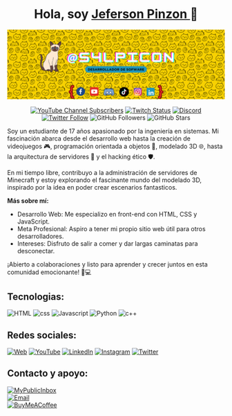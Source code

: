 <div align="center">
<h1 align="center">Hola, soy <a href="https://s4lpicon.dev">Jeferson Pinzon </a> 👋</h1>
<img src="https://raw.githubusercontent.com/S4LPICON/S4LPICON/master/s4lpicon_github_profile.png">

[![YouTube Channel Subscribers](https://img.shields.io/youtube/channel/subscribers/UCKpGqA0vn_un_0v1lh4hGag?style=social)](https://youtube.com/S4LPICON?sub_confirmation=1)
[![Twitch Status](https://img.shields.io/twitch/status/s4lpicon?style=social)](https://twitch.com/s4lpicon)
[![Discord](https://img.shields.io/discord/729672926432985098?style=social&label=Discord&logo=discord)](https://discord.com/users/s4lpicon)
[![Twitter Follow](https://img.shields.io/twitter/follow/s4lpicon?style=social)](https://twitter.com/s4lpicon)
![GitHub Followers](https://img.shields.io/github/followers/S4LPICON?style=social)
![GitHub Stars](https://img.shields.io/github/stars/S4LPICON?style=social)
</div>
<div aling="center">
<p>Soy un estudiante de 17 años apasionado por la ingeniería en sistemas. Mi fascinación abarca desde el desarrollo web hasta la creación de videojuegos 🎮, programación orientada a objetos 🧠, modelado 3D 🌐, hasta la arquitectura de servidores 🚀 y el hacking ético 🛡️.</p>

<p>En mi tiempo libre, contribuyo a la administración de servidores de Minecraft y estoy explorando el fascinante mundo del modelado 3D, inspirado por la idea en poder crear escenarios fantasticos.</p>

**Más sobre mí:**
- Desarrollo Web: Me especializo en front-end con HTML, CSS y JavaScript.
- Meta Profesional: Aspiro a tener mi propio sitio web útil para otros desarrolladores.
- Intereses: Disfruto de salir a comer y dar largas caminatas para desconectar.

¡Abierto a colaboraciones y listo para aprender y crecer juntos en esta comunidad emocionante! 🚀💻


## Tecnologias:
![HTML](https://img.shields.io/badge/HTML5-E34F26?style=for-the-badge&logo=html5&logoColor=white&labelColor=101010)
![css](https://img.shields.io/badge/CSS-1572B6?style=for-the-badge&logo=css3&logoColor=white&labelColor=101010)
![Javascript](https://img.shields.io/badge/Java_Script-F7DF1E?style=for-the-badge&logo=javascript&logoColor=white&labelColor=101010)
![Python](https://img.shields.io/badge/PYTHON-3776AB?style=for-the-badge&logo=python&logoColor=white&labelColor=101010)
![c++](https://img.shields.io/badge/C++-00599C?style=for-the-badge&logo=cplusplus&logoColor=white&labelColor=101010)</br>

## Redes sociales:

[![Web](https://img.shields.io/badge/Mi_Sitio_Web-Proximamente-14a1f0?style=for-the-badge&logo=wordpress&logoColor=white&labelColor=101010)](https://GOOGLE.com)
[![YouTube](https://img.shields.io/badge/YouTube-S4LPICON-FF0000?style=for-the-badge&logo=youtube&logoColor=white&labelColor=101010)]([https://devexperto.com/youtube](https://www.youtube.com/channel/UCKpGqA0vn_un_0v1lh4hGag))
[![LinkedIn](https://img.shields.io/badge/LinkedIn-Jeferson_Pinzon-0077B5?style=for-the-badge&logo=linkedin&logoColor=white&labelColor=101010)]([https://devexperto.com/linkedin](https://www.linkedin.com/in/jeferson-pinzon-799b99272/))
[![Instagram](https://img.shields.io/badge/Instagram-@jeferson.pinz-E4405F?style=for-the-badge&logo=instagram&logoColor=white&labelColor=101010)](https:instagram/jeferson.pinz)
[![Twitter](https://img.shields.io/badge/Twitter-@S4LPICON-1DA1F2?style=for-the-badge&logo=twitter&logoColor=white&labelColor=101010)](https://twitter.com/S4LPICON)


## Contacto y apoyo:

[![MyPublicInbox](https://img.shields.io/badge/Contacto_Publico-Proximamnete-orange?style=for-the-badge&logo=Microsoft+Outlook&logoColor=white&labelColor=101010)]()
</br>
[![Email](https://img.shields.io/badge/contacto.s4lpicon@gmail.com-email_personal-D14836?style=for-the-badge&logo=gmail&logoColor=white&labelColor=101010)](mailto:contacto.s4lpicon@gmail.com)
</br>
[![BuyMeACoffee](https://img.shields.io/badge/Cómprame_un_Café-apoya_mi_aprendizaje-FFDD00?style=for-the-badge&logo=buy-me-a-coffee&logoColor=white&labelColor=101010)]([https://www.buymeacoffee.com/mouredev](https://www.buymeacoffee.com/jeffersonp7))
